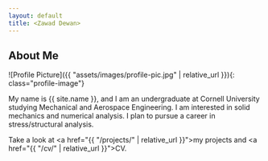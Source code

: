 ```yaml
---
layout: default
title: <Zawad Dewan>
---
```


## About Me


![Profile Picture]({{ "assets/images/profile-pic.jpg" | relative_url }}){: class="profile-image"}

 
My name is {{ site.name }}, and I am an undergraduate at Cornell University studying Mechanical and Aerospace Engineering. I am interested in solid mechanics and numerical analysis. I plan to pursue a career in stress/structural analysis.

Take a look at <a href="{{ "/projects/" | relative_url }}">my projects</a> and <a href="{{ "/cv/" | relative_url }}">CV</a>.

